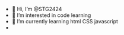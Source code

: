 - 👋 Hi, I’m @STG2424
- 👀 I’m interested in code learning
- 🌱 I’m currently learning html CSS javascript 
-

<!---
STG2424/STG2424 is a ✨ special ✨ repository because its `README.md` (this file) appears on your GitHub profile.
You can click the Preview link to take a look at your changes.
--->
